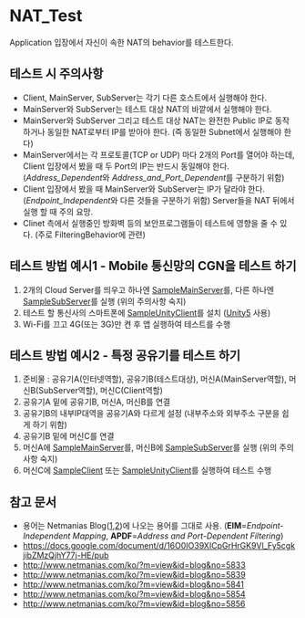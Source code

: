 # NAT_Test
Application 입장에서 자신이 속한 NAT의 behavior를 테스트한다.


## 테스트 시 주의사항
 - Client, MainServer, SubServer는 각기 다른 호스트에서 실행해야 한다.
 - MainServer와 SubServer는 테스트 대상 NAT의 바깥에서 실행해야 한다.
 - MainServer와 SubServer 그리고 테스트 대상 NAT는 완전한 Public IP로 동작하거나 동일한 NAT로부터 IP를 받아야 한다. (즉 동일한 Subnet에서 실행해야 한다)
 - MainServer에서는 각 프로토콜(TCP or UDP) 마다 2개의 Port를 열어야 하는데, Client 입장에서 봤을 때 두 Port의 IP는 반드시 동일해야 한다. (*Address_Dependent*와 *Address_and_Port_Dependent*를 구분하기 위함)
 - Client 입장에서 봤을 때 MainServer와 SubServer는 IP가 달라야 한다. (*Endpoint_Independent*와 다른 것들을 구분하기 위함) Server들을 NAT 뒤에서 실행 할 때 주의 요망.
 - Clinet 측에서 실행중인 방화벽 등의 보안프로그램들이 테스트에 영향을 줄 수 있다. (주로 FilteringBehavior에 관련)


## 테스트 방법 예시1 - Mobile 통신망의 CGN을 테스트 하기
 1. 2개의 Cloud Server를 띄우고 하나엔 [SampleMainServer]를, 다른 하나엔 [SampleSubServer]를 실행 (위의 주의사항 숙지)
 2. 테스트 할 통신사의 스마트폰에 [SampleUnityClient]를 설치 ([Unity5] 사용)
 3. Wi-Fi를 끄고 4G(또는 3G)만 켠 후 앱 실행하여 테스트를 수행


## 테스트 방법 예시2 - 특정 공유기를 테스트 하기
 1. 준비물 : 공유기A(인터넷역할), 공유기B(테스트대상), 머신A(MainServer역할), 머신B(SubServer역할), 머신C(Client역할)
 2. 공유기A 밑에 공유기B, 머신A, 머신B를 연결
 3. 공유기B의 내부IP대역을 공유기A와 다르게 설정 (내부주소와 외부주소 구분을 쉽게 하기 위함)
 4. 공유기B 밑에 머신C를 연결
 5. 머신A에 [SampleMainServer]를, 머신B에 [SampleSubServer]를 실행 (위의 주의사항 숙지)
 6. 머신C에 [SampleClient] 또는 [SampleUnityClient]를 실행하여 테스트 수행


## 참고 문서
 - 용어는 Netmanias Blog([1][글1],[2][글2])에 나오는 용어를 그대로 사용. (**EIM**=*Endpoint-Independent Mapping*, **APDF**=*Address and Port-Dependent Filtering*)
 - https://docs.google.com/document/d/16O0IO39XICpGrHrGK9Vl_Fy5cgkjibZMzQjhY77j-HE/pub
 - http://www.netmanias.com/ko/?m=view&id=blog&no=5833
 - http://www.netmanias.com/ko/?m=view&id=blog&no=5839
 - http://www.netmanias.com/ko/?m=view&id=blog&no=5841
 - http://www.netmanias.com/ko/?m=view&id=blog&no=5854
 - http://www.netmanias.com/ko/?m=view&id=blog&no=5856

[글1]: http://www.netmanias.com/ko/?m=view&id=blog&no=5833
[글2]: http://www.netmanias.com/ko/?m=view&id=blog&no=5839
[SampleClient]: https://github.com/wlsgur0726/NAT_Test/tree/master/Sample/SampleClient
[SampleMainServer]: https://github.com/wlsgur0726/NAT_Test/tree/master/Sample/SampleMainServer
[SampleSubServer]: https://github.com/wlsgur0726/NAT_Test/tree/master/Sample/SampleSubServer
[SampleUnityClient]: https://github.com/wlsgur0726/NAT_Test/tree/master/Sample/SampleUnityClient
[Unity5]: https://unity3d.com/
